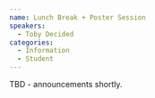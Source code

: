 ```yaml
---
name: Lunch Break + Poster Session
speakers:
  - Toby Decided
categories:
  - Information
  - Student
---
```


TBD - announcements shortly.